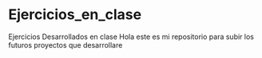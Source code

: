 # Ejercicios_en_clase
 Ejercicios Desarrollados en clase
 Hola este es mi repositorio para subir los futuros proyectos que desarrollare